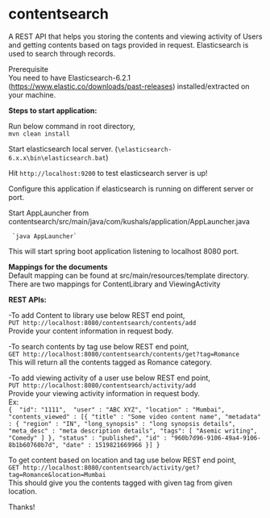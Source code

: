 # contentsearch

A REST API that helps you storing the contents and viewing activity of Users and getting contents based on tags provided in request.
Elasticsearch is used to search through records.</br>


Prerequisite </br>
  You need to have Elasticsearch-6.2.1 (https://www.elastic.co/downloads/past-releases) installed/extracted on your machine. </br>
   
<b>Steps to start application:</b> </br>

Run below command in root directory, </br>
	  `mvn clean install` </br>
  
Start elasticsearch local server. (`\elasticsearch-6.x.x\bin\elasticsearch.bat`) </br>

Hit `http://localhost:9200`  to test elasticsearch server is up! </br>

Configure this application if elasticsearch is running on different server or port. </br>

Start AppLauncher from contentsearch/src/main/java/com/kushals/application/AppLauncher.java </br>

 	 `java AppLauncher`
  
  This will start spring boot application listening to localhost 8080 port. </br>
  
  <b>Mappings for the documents </b> </br>
  Default mapping can be found at src/main/resources/template directory. </br>
  There are two mappings for ContentLibrary and ViewingActivity </br>
  
  
 <b> REST APIs:</b> </br>
  
  -To add Content to library use below REST end point, </br>
  `PUT http://localhost:8080/contentsearch/contents/add` </br>
  Provide your content information in request body. </br>
  
  -To search contents by tag use below REST end point, </br>
  `GET http://localhost:8080/contentsearch/contents/get?tag=Romance` </br>
  This will return all the contents tagged as Romance category. </br>
  
  -To add viewing activity of a user use below REST end point, </br>
  `PUT http://localhost:8080/contentsearch/activity/add` </br>
  Provide your viewing activity information in request body. </br>
  Ex: </br>
	`{ 
	"id": "1111", 
    "user" : "ABC XYZ",
	"location" : "Mumbai",
    "contents_viewed" : [{
    "title" : "Some video content name",
    "metadata" : {
      "region" : "IN",
      "long_synopsis" : "long synopsis details",
      "meta_desc" : "meta description details",
      "tags": [
		  "Asemic writing",
		  "Comedy"
		]
    },
    "status" : "published",
    "id" : "960b7d96-9106-49a4-9106-8b1b60760b7d",
    "date" : 1519821669966
  }]
}`
  </br>
  
  
  To get content based on location and tag use below REST end point, </br>
  `GET http://localhost:8080/contentsearch/activity/get?tag=Romance&location=Mumbai` </br>
  This should give you the contents tagged with given tag from given location. </br>
   
  
  Thanks!
